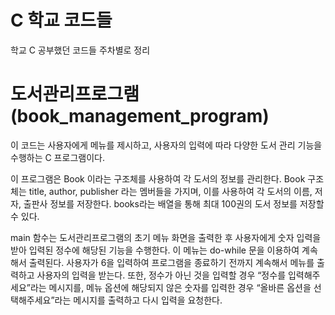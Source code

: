 # C 학교 코드들
 학교 C 공부했던 코드들 주차별로 정리

# 도서관리프로그램 (book_management_program)

 이 코드는 사용자에게 메뉴를 제시하고, 사용자의 입력에 따라 다양한 도서 관리 기능을 수행하는 C 프로그램이다. 

 이 프로그램은 Book 이라는 구조체를 사용하여 각 도서의 정보를 관리한다. Book 구조체는 title, author, publisher 라는 멤버들을 가지며, 이를 사용하여 각 도서의 이름, 저자, 출판사 정보를 저장한다. books라는 배열을 통해 최대 100권의 도서 정보를 저장할 수 있다. 

 main 함수는 도서관리프로그램의 초기 메뉴 화면을 출력한 후 사용자에게 숫자 입력을 받아 입력된 정수에 해당된 기능을 수행한다. 이 메뉴는 do-while 문을 이용하여 계속해서 출력된다. 사용자가 6을 입력하여 프로그램을 종료하기 전까지 계속해서 메뉴를 출력하고 사용자의 입력을 받는다. 
 또한, 정수가 아닌 것을 입력할 경우 “정수를 입력해주세요”라는 메시지를, 메뉴 옵션에 해당되지 않은 숫자를 입력한 경우 “올바른 옵션을 선택해주세요”라는 메시지를 출력하고 다시 입력을 요청한다. 
